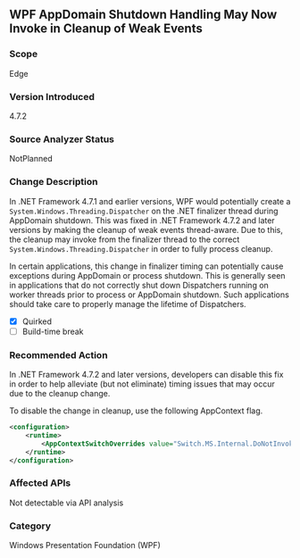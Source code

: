 ## WPF AppDomain Shutdown Handling May Now Invoke in Cleanup of Weak Events

### Scope
Edge

### Version Introduced
4.7.2

### Source Analyzer Status
NotPlanned

### Change Description
In .NET Framework 4.7.1 and earlier versions, WPF would potentially create a `System.Windows.Threading.Dispatcher` on the .NET finalizer thread during AppDomain shutdown.  This was fixed in 
.NET Framework 4.7.2 and later versions by making the cleanup of weak events thread-aware.  Due to this, the cleanup may invoke from the finalizer thread to the correct 
`System.Windows.Threading.Dispatcher` in order to fully process cleanup.

In certain applications, this change in finalizer timing can potentially cause exceptions during AppDomain or process shutdown.  This is generally seen in applications that do not correctly 
shut down Dispatchers running on worker threads prior to process or AppDomain shutdown.  Such applications should take care to properly manage the lifetime of Dispatchers.  

- [X] Quirked
- [ ] Build-time break

### Recommended Action
In .NET Framework 4.7.2 and later versions, developers can disable this fix in order to help alleviate (but not eliminate) timing issues that may occur due to the cleanup change.

To disable the change in cleanup, use the following AppContext flag.

```xml
<configuration>
    <runtime>
        <AppContextSwitchOverrides value="Switch.MS.Internal.DoNotInvokeInWeakEventTableShutdownListener=true"/>
    </runtime>
</configuration>
```

### Affected APIs
Not detectable via API analysis

### Category
Windows Presentation Foundation (WPF)

<!--
    593963
-->


